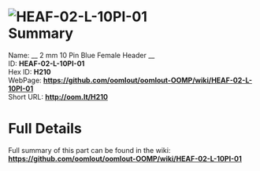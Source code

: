
![HEAF-02-L-10PI-01](https://github.com/oomlout/oomlout-OOMP/blob/master/parts/HEAF-02-L-10PI-01/HEAF-02-L-10PI-01_420.jpg)   
Summary
=================
  
Name: __ 2 mm 10 Pin Blue Female Header __    
ID: __HEAF-02-L-10PI-01__   
Hex ID: __H210__   
WebPage: __https://github.com/oomlout/oomlout-OOMP/wiki/HEAF-02-L-10PI-01__   
Short URL: __http://oom.lt/H210__   

Full Details
==========================
Full summary of this part can be found in the wiki:   
__https://github.com/oomlout/oomlout-OOMP/wiki/HEAF-02-L-10PI-01__    

